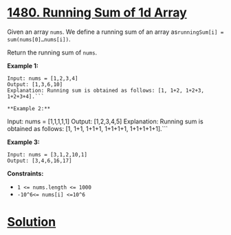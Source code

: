 # [1480. Running Sum of 1d Array](https://leetcode.com/problems/running-sum-of-1d-array/)

Given an array `nums`. We define a running sum of an array as`runningSum[i] = sum(nums[0]…nums[i])`.

Return the running sum of `nums`.

**Example 1:** 

```
Input: nums = [1,2,3,4]
Output: [1,3,6,10]
Explanation: Running sum is obtained as follows: [1, 1+2, 1+2+3, 1+2+3+4].```

**Example 2:** 

```
Input: nums = [1,1,1,1,1]
Output: [1,2,3,4,5]
Explanation: Running sum is obtained as follows: [1, 1+1, 1+1+1, 1+1+1+1, 1+1+1+1+1].```

**Example 3:** 

```
Input: nums = [3,1,2,10,1]
Output: [3,4,6,16,17]
```

**Constraints:** 

- `1 <= nums.length <= 1000`
- `-10^6<= nums[i] <=10^6`


# [Solution](https://github.com/vjpatel077/LeetCode/blob/master/Array/09-04-2023/Sol1.java)
